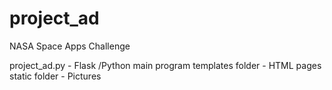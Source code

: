 # project_ad
NASA Space Apps Challenge

project_ad.py    - Flask /Python main program
templates folder - HTML pages
static folder    - Pictures

